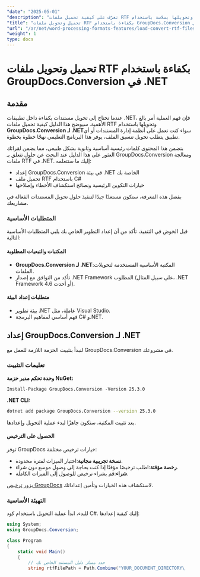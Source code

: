 ```yaml
---
"date": "2025-05-01"
"description": "تعرّف على كيفية تحميل ملفات RTF وتحويلها بسلاسة باستخدام GroupDocs.Conversion لـ .NET. اتبع هذا الدليل لتطبيق خطوة بخطوة."
"title": "تحميل وتحويل ملفات RTF بكفاءة باستخدام GroupDocs.Conversion في .NET"
"url": "/ar/net/word-processing-formats-features/load-convert-rtf-files-groupdocs-conversion-dotnet/"
"weight": 1
type: docs
---
```

# تحميل وتحويل ملفات RTF بكفاءة باستخدام GroupDocs.Conversion في .NET

## مقدمة

عندما تحتاج إلى تحويل مستندات بكفاءة داخل تطبيقات .NET، فإن فهم العملية أمر بالغ الأهمية. سيوضح هذا الدليل كيفية تحميل ملفات RTF وتحويلها باستخدام **GroupDocs.Conversion لـ .NET**سواء كنت تعمل على أنظمة إدارة المستندات أو أي تطبيق يتطلب تحويل تنسيق الملف، يوفر هذا البرنامج التعليمي نهجًا خطوة بخطوة.

يتضمن هذا المحتوى كلمات رئيسية أساسية وثانوية بشكل طبيعي، مما يضمن لقرائك العثور على هذا الدليل عند البحث عن حلول تتعلق بـ GroupDocs.Conversion ومعالجة ملفات RTF في .NET. إليك ما ستتعلمه:

- إعداد GroupDocs.Conversion في بيئة .NET الخاصة بك
- تحميل ملف RTF باستخدام C#
- خيارات التكوين الرئيسية ونصائح استكشاف الأخطاء وإصلاحها

بفضل هذه المعرفة، ستكون مستعدًا جيدًا لتنفيذ حلول تحويل المستندات الفعالة في مشاريعك.

### المتطلبات الأساسية

قبل الخوض في التنفيذ، تأكد من أن إعداد التطوير الخاص بك يلبي المتطلبات الأساسية التالية:

#### المكتبات والتبعيات المطلوبة
- **GroupDocs.Conversion لـ .NET**:المكتبة الأساسية المستخدمة لتحويلات الملفات.
- تأكد من التوافق مع إصدار .NET Framework المطلوب (على سبيل المثال، .NET Framework 4.6 أو أحدث).

#### متطلبات إعداد البيئة
- بيئة تطوير .NET عاملة، مثل Visual Studio.
- فهم أساسي لمفاهيم البرمجة C# و.NET.

## إعداد GroupDocs.Conversion لـ .NET

لنبدأ بتثبيت الحزمة اللازمة للعمل مع GroupDocs.Conversion في مشروعك.

### تعليمات التثبيت

**وحدة تحكم مدير حزمة NuGet:**
```shell
Install-Package GroupDocs.Conversion -Version 25.3.0
```

**\.NET CLI:**
```bash
dotnet add package GroupDocs.Conversion --version 25.3.0
```

بعد تثبيت المكتبة، ستكون جاهزًا لبدء عملية التحويل وإعدادها.

#### الحصول على الترخيص

توفر GroupDocs خيارات ترخيص مختلفة:

- **نسخة تجريبية مجانية**:اختبار الميزات لفترة محدودة.
- **رخصة مؤقتة**:اطلب ترخيصًا مؤقتًا إذا كنت بحاجة إلى وصول موسع دون شراء.
- **شراء**:قم بشراء ترخيص للوصول إلى الميزات الكاملة.

يزور [ترخيص GroupDocs](https://purchase.groupdocs.com/temporary-license/) لاستكشاف هذه الخيارات وتأمين إعداداتك.

### التهيئة الأساسية

للبدء، ابدأ عملية التحويل باستخدام كود C#. إليك كيفية إعدادها:

```csharp
using System;
using GroupDocs.Conversion;

class Program
{
    static void Main()
    {
        // حدد مسار دليل المستند الخاص بك
        string rtfFilePath = Path.Combine("YOUR_DOCUMENT_DIRECTORY\